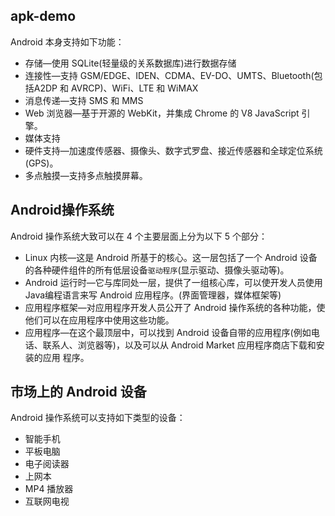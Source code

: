apk-demo
-
Android 本身支持如下功能：
 * 存储—使用 SQLite(轻量级的关系数据库)进行数据存储
 * 连接性—支持 GSM/EDGE、IDEN、CDMA、EV-DO、UMTS、Bluetooth(包括A2DP 和 AVRCP)、WiFi、LTE 和 WiMAX
 * 消息传递—支持 SMS 和 MMS
 * Web 浏览器—基于开源的 WebKit，并集成 Chrome 的 V8 JavaScript 引擎。
 * 媒体支持
 * 硬件支持—加速度传感器、摄像头、数字式罗盘、接近传感器和全球定位系统(GPS)。
 * 多点触摸—支持多点触摸屏幕。
 
Android操作系统
-
Android 操作系统大致可以在 4 个主要层面上分为以下 5 个部分：
 * Linux 内核—这是 Android 所基于的核心。这一层包括了一个 Android 设备的各种硬件组件的所有低层设备`驱动程序`(显示驱动、摄像头驱动等)。
 * Android 运行时—它与库同处一层，提供了一组核心库，可以使开发人员使用 Java编程语言来写 Android 应用程序。(界面管理器，媒体框架等)
 * 应用程序框架—对应用程序开发人员公开了 Android 操作系统的各种功能，使他们可以在应用程序中使用这些功能。
 * 应用程序—在这个最顶层中，可以找到 Android 设备自带的应用程序(例如电话、联系人、浏览器等)，以及可以从 Android Market 应用程序商店下载和安装的应用
程序。

市场上的 Android 设备
-
Android 操作系统可以支持如下类型的设备：
 * 智能手机
 * 平板电脑
 * 电子阅读器
 * 上网本
 * MP4 播放器
 * 互联网电视
 
